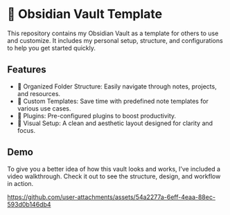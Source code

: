 # 📂 Obsidian Vault Template

This repository contains my Obsidian Vault as a template for others to use and customize. It includes my personal setup, structure, and configurations to help you get started quickly.


## Features
- 📁 Organized Folder Structure: Easily navigate through notes, projects, and resources.
- 📝 Custom Templates: Save time with predefined note templates for various use cases.
- 🔌 Plugins: Pre-configured plugins to boost productivity.
- 🎨 Visual Setup: A clean and aesthetic layout designed for clarity and focus.


## Demo

To give you a better idea of how this vault looks and works, I’ve included a video walkthrough. Check it out to see the structure, design, and workflow in action.



https://github.com/user-attachments/assets/54a2277a-6eff-4eaa-88ec-593d0b146db4

